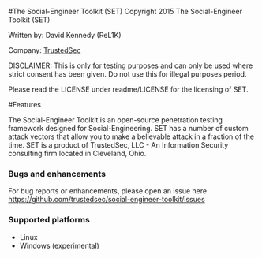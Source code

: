 #The Social-Engineer Toolkit (SET)
Copyright 2015 The Social-Engineer Toolkit (SET)

Written by: David Kennedy (ReL1K)

Company: [TrustedSec](https://www.trustedsec.com)

DISCLAIMER: This is only for testing purposes and can only be used where strict consent has been given. Do not use this for illegal purposes period.

Please read the LICENSE under readme/LICENSE for the licensing of SET. 

#Features

The Social-Engineer Toolkit is an open-source penetration testing framework designed for Social-Engineering. SET has a number of custom attack vectors that allow you to make a believable attack in a fraction of the time. SET is a product of TrustedSec, LLC - An Information Security consulting firm located in Cleveland, Ohio.

### Bugs and enhancements

For bug reports or enhancements, please open an issue here https://github.com/trustedsec/social-engineer-toolkit/issues

### Supported platforms

- Linux
- Windows (experimental)
